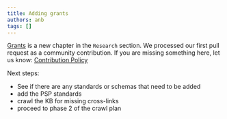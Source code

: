 ```yaml
---
title: Adding grants
authors: anb
tags: []
---
```


[Grants](/research/grants) is a new chapter in the `Research` section. We processed our first pull request as a community contribution. If you are missing something here, let us know: [Contribution Policy](/about/contribution-policy)

Next steps:
- See if there are any standards or schemas that need to be added
- add the PSP standards
- crawl the KB for missing cross-links
- proceed to phase 2 of the crawl plan